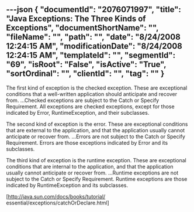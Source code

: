---json
{
  "documentId": "2076071997",
  "title": "Java Exceptions: The Three Kinds of Exceptions",
  "documentShortName": "",
  "fileName": "",
  "path": "",
  "date": "8/24/2008 12:24:15 AM",
  "modificationDate": "8/24/2008 12:24:15 AM",
  "templateId": "",
  "segmentId": "69",
  "isRoot": "False",
  "isActive": "True",
  "sortOrdinal": "",
  "clientId": "",
  "tag": ""
}
---

The first kind of exception is the checked exception. These are exceptional conditions that a well-written application should anticipate and recover from. …Checked exceptions are subject to the Catch or Specify Requirement. All exceptions are checked exceptions, except for those indicated by Error, RuntimeException, and their subclasses. 

The second kind of exception is the error. These are exceptional conditions that are external to the application, and that the application usually cannot anticipate or recover from. …Errors are not subject to the Catch or Specify Requirement. Errors are those exceptions indicated by Error and its subclasses.

The third kind of exception is the runtime exception. These are exceptional conditions that are internal to the application, and that the application usually cannot anticipate or recover from. …Runtime exceptions are not subject to the Catch or Specify Requirement. Runtime exceptions are those indicated by RuntimeException and its subclasses.

[http://java.sun.com/docs/books/tutorial/
    essential/exceptions/catchOrDeclare.html]
